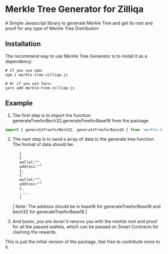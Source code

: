 # Merkle Tree Generator for Zilliqa

A Simple Javascript library to generate Merkle Tree and get its root and proof for any type of Merkle Tree Distribution

## Installation

The recommend way to use Merkle Tree Generator is to install it as a dependency:

```shell
# If you use npm:
npm i merkle-tree-zilliqa-js

# Or if you use Yarn:
yarn add merkle-tree-zilliqa-js
```

## Example

1. The first step is to import the function generateTreeforBech32,generateTreeforBase16 from the package.

```javascript
import { generateTreeforBech32, generateTreeforBase16 } from 'merkle-tree-zilliqa-js';
```

2. The next step is to send a array of data to the generate tree function. The format of data should be:

   ```
      [
      {
      wallet:"",
      address:""
      },
      {
      wallet:"",
      address:""
      },
      .....
      ]
   ```

   [ Note: The address should be in base16 for generateTreeforBase16 and bech32 for generateTreeforBase16.]

3. And boom, you are done! It returns you with the merkle root and proof for all the passed wallets, which can be passed on Smart Contracts for claiming the rewards.

This is just the initial version of the package, feel free to contribute more to it.
